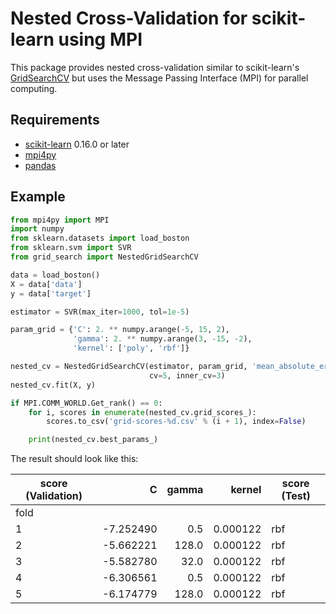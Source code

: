# Nested Cross-Validation for scikit-learn using MPI

This package provides nested cross-validation similar to
scikit-learn's [GridSearchCV](http://scikit-learn.org/stable/modules/generated/sklearn.grid_search.GridSearchCV.html)
but uses the Message Passing Interface (MPI) for parallel computing.

## Requirements

* [scikit-learn](http://scikit-learn.org) 0.16.0 or later
* [mpi4py](http://mpi4py.scipy.org)
* [pandas](http://pandas.pydata.org)

## Example

```python
from mpi4py import MPI
import numpy
from sklearn.datasets import load_boston
from sklearn.svm import SVR
from grid_search import NestedGridSearchCV

data = load_boston()
X = data['data']
y = data['target']

estimator = SVR(max_iter=1000, tol=1e-5)

param_grid = {'C': 2. ** numpy.arange(-5, 15, 2),
              'gamma': 2. ** numpy.arange(3, -15, -2),
              'kernel': ['poly', 'rbf']}

nested_cv = NestedGridSearchCV(estimator, param_grid, 'mean_absolute_error',
                               cv=5, inner_cv=3)
nested_cv.fit(X, y)

if MPI.COMM_WORLD.Get_rank() == 0:
    for i, scores in enumerate(nested_cv.grid_scores_):
        scores.to_csv('grid-scores-%d.csv' % (i + 1), index=False)

    print(nested_cv.best_params_)
```

The result should look like this:

score (Validation) | C | gamma | kernel | score (Test)
----------------- | ---: | -----: | ------: | ------------
fold | | | |
1 |	-7.252490 |	0.5 |	0.000122 |	rbf |	-4.178257
2 |	-5.662221 |	128.0 |	0.000122 |	rbf |	-5.445915
3 |	-5.582780 |	32.0 |	0.000122 |	rbf |	-7.066123
4 |	-6.306561 |	0.5 |	0.000122 |	rbf |	-6.059503
5 |	-6.174779 |	128.0 |	0.000122 |	rbf |	-6.606218
